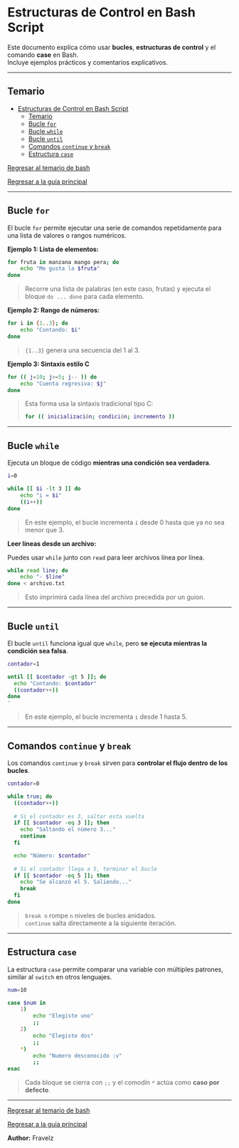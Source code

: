 # Estructuras de Control en Bash Script

Este documento explica cómo usar **bucles**, **estructuras de control** y el comando **case** en Bash.  
Incluye ejemplos prácticos y comentarios explicativos.

---

## Temario

- [Estructuras de Control en Bash Script](#estructuras-de-control-en-bash-script)
	- [Temario](#temario)
	- [Bucle `for`](#bucle-for)
	- [Bucle `while`](#bucle-while)
	- [Bucle `until`](#bucle-until)
	- [Comandos `continue` y `break`](#comandos-continue-y-break)
	- [Estructura `case`](#estructura-case)

[Regresar al temario de bash](./../_temarioBash.md#básico)

[Regresar a la guía principal](./../readme.md#3-bash-script)

---

## Bucle `for`

El bucle `for` permite ejecutar una serie de comandos repetidamente para una lista de valores o rangos numéricos.

**Ejemplo 1: Lista de elementos:**

``` bash
for fruta in manzana mango pera; do
	echo "Me gusta la $fruta"
done
````

> Recorre una lista de palabras (en este caso, frutas) y ejecuta el bloque `do ... done` para cada elemento.

**Ejemplo 2: Rango de números:**

``` bash
for i in {1..3}; do 
	echo "Contando: $i"
done
```

> `{1..3}` genera una secuencia del 1 al 3.

**Ejemplo 3: Sintaxis estilo C**

``` bash
for (( j=10; j>=5; j-- )) do 
	echo "Cuenta regresiva: $j"
done
```

> Esta forma usa la sintaxis tradicional tipo C:
>
> ```bash
> for (( inicialización; condición; incremento ))
> ```

---

## Bucle `while`

Ejecuta un bloque de código **mientras una condición sea verdadera**.

``` bash
i=0

while [[ $i -lt 3 ]] do 
	echo "i = $i"
	((i++))
done
```

> En este ejemplo, el bucle incrementa `i` desde 0 hasta que ya no sea menor que 3.

**Leer líneas desde un archivo:**

Puedes usar `while` junto con `read` para leer archivos línea por línea.

``` bash
while read line; do 
    echo "- $line"
done < archivo.txt
```

> Esto imprimirá cada línea del archivo precedida por un guion.

---

## Bucle `until`

El bucle `until` funciona igual que `while`, pero **se ejecuta mientras la condición sea falsa**.

``` bash
contador=1

until [[ $contador -gt 5 ]]; do
  echo "Contando: $contador"
  ((contador++))
done
'
```

> En este ejemplo, el bucle incrementa `i` desde 1 hasta 5.

---

## Comandos `continue` y `break`

Los comandos `continue` y `break` sirven para **controlar el flujo dentro de los bucles**.

``` bash
contador=0

while true; do
  ((contador++))
  
  # Si el contador es 3, saltar esta vuelta
  if [[ $contador -eq 3 ]]; then
    echo "Saltando el número 3..."
    continue
  fi

  echo "Número: $contador"
  
  # Si el contador llega a 5, terminar el bucle
  if [[ $contador -eq 5 ]]; then
    echo "Se alcanzó el 5. Saliendo..."
    break
  fi
done
```

> `break n` rompe `n` niveles de bucles anidados.  
> `continue` salta directamente a la siguiente iteración.

---

## Estructura `case`

La estructura `case` permite comparar una variable con múltiples patrones, similar al `switch` en otros lenguajes.

``` bash
num=10

case $num in 
	1)
		echo "Elegiste uno"
		;;
	2)
		echo "Elegiste dos"
		;;
	*)
		echo "Numero desconocido :v"
		;;
esac
```

> Cada bloque se cierra con `;;` y el comodín `*` actúa como **caso por defecto**.

---

[Regresar al temario de bash](./../_temarioBash.md#básico)

[Regresar a la guía principal](./../readme.md#3-bash-script)

**Author:** Fravelz
